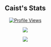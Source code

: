 
<h2 align="center">Caist's Stats</h2>
<a href="https://github.com/caisticalhour">
  <p align="center">
    <img src="https://komarev.com/ghpvc/?username=caisticalhour" alt="Profile Views">
  </p>
</a>

<p align="center">
  <img src="https://github-readme-stats.vercel.app/api/?username=caisticalhour&title_color=4F8CC9&text_color=9f9f9f&show_icons=true&bg_color=00000000&hide_border=true&icon_color=4F8CC9&hide_title=true&count_private=true" />
</p>

<p align="center">
  <img src="https://discord.c99.nl/widget/theme-4/591269327018131486.png" />
</p>
